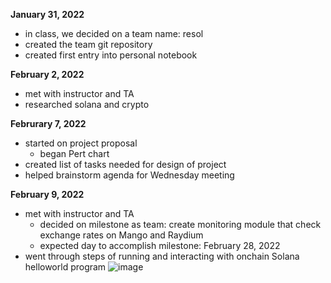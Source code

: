 **January 31, 2022**
- in class, we decided on a team name: resol
- created the team git repository
- created first entry into personal notebook  

**February 2, 2022**
- met with instructor and TA
- researched solana and crypto

**Februrary 7, 2022**
- started on project proposal
  - began Pert chart
- created list of tasks needed for design of project
- helped brainstorm agenda for Wednesday meeting

**February 9, 2022**
- met with instructor and TA
  - decided on milestone as team: create monitoring module that check exchange rates on Mango and Raydium
  - expected day to accomplish milestone: February 28, 2022
- went through steps of running and interacting with onchain Solana helloworld program
![image](https://media.github.tamu.edu/user/13075/files/f6d24b80-89ac-11ec-9221-f19d40684a2c)
